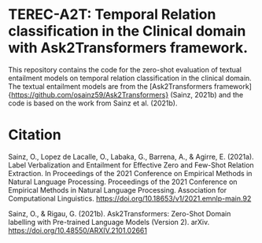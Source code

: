 # TEREC-A2T: Temporal Relation classification in the Clinical domain with Ask2Transformers framework.
This repository contains the code for the zero-shot evaluation of textual entailment models on temporal relation classification in the clinical domain. The textual entailment models are from the [Ask2Transformers framework]{https://github.com/osainz59/Ask2Transformers} (Sainz, 2021b) and the code is based on the work from Sainz et al. (2021b). 

# Citation

Sainz, O., Lopez de Lacalle, O., Labaka, G., Barrena, A., & Agirre, E. (2021a). Label Verbalization and Entailment for Effective Zero and Few-Shot Relation Extraction. In Proceedings of the 2021 Conference on Empirical Methods in Natural Language Processing. Proceedings of the 2021 Conference on Empirical Methods in Natural Language Processing. Association for Computational Linguistics. https://doi.org/10.18653/v1/2021.emnlp-main.92

Sainz, O., & Rigau, G. (2021b). Ask2Transformers: Zero-Shot Domain labelling with Pre-trained Language Models (Version 2). arXiv. https://doi.org/10.48550/ARXIV.2101.02661
